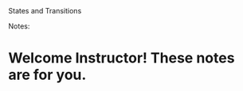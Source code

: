 <div class="title">
  States and Transitions
</div>

<div class="subtitle">

</div>

<div class="title-block">

</div>

Notes:

# Welcome Instructor! These notes are for you.
